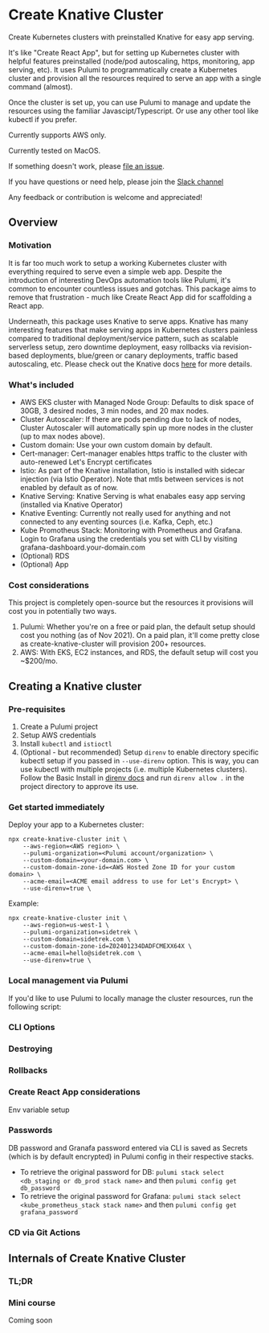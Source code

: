 # Create Knative Cluster
Create Kubernetes clusters with preinstalled Knative for easy app serving.

It's like "Create React App", but for setting up Kubernetes cluster with helpful features preinstalled (node/pod autoscaling, https, monitoring, app serving, etc). It uses Pulumi to programmatically create a Kubernetes cluster and provision all the resources required to serve an app with a single command (almost). 

Once the cluster is set up, you can use Pulumi to manage and update the resources using the familiar Javascipt/Typescript. Or use any other tool like kubectl if you prefer.

Currently supports AWS only.

Currently tested on MacOS.

If something doesn't work, please [file an issue](https://github.com/sidetrekAI/create-knative-cluster/issues/new).

If you have questions or need help, please join the [Slack channel](https://create-knative-cluster.slack.com)

Any feedback or contribution is welcome and appreciated!

## Overview

### Motivation
It is far too much work to setup a working Kubernetes cluster with everything required to serve even a simple web app. Despite the introduction of interesting DevOps automation tools like Pulumi, it's common to encounter countless issues and gotchas. This package aims to remove that frustration - much like Create React App did for scaffolding a React app.

Underneath, this package uses Knative to serve apps. Knative has many interesting features that make serving apps in Kubernetes clusters painless compared to traditional deployment/service pattern, such as scalable serverless setup, zero downtime deployment, easy rollbacks via revision-based deployments, blue/green or canary deployments, traffic based autoscaling, etc. Please check out the Knative docs [here](https://knative.dev/docs/) for more details.

### What's included
* AWS EKS cluster with Managed Node Group: Defaults to disk space of 30GB, 3 desired nodes, 3 min nodes, and 20 max nodes.
* Cluster Autoscaler: If there are pods pending due to lack of nodes, Cluster Autoscaler will automatically spin up more nodes in the cluster (up to max nodes above).
* Custom domain: Use your own custom domain by default.
* Cert-manager: Cert-manager enables https traffic to the cluster with auto-renewed Let's Encrypt certificates
* Istio: As part of the Knative installation, Istio is installed with sidecar injection (via Istio Operator). Note that mtls between services is not enabled by default as of now.
* Knative Serving: Knative Serving is what enabales easy app serving (installed via Knative Operator)
* Knative Eventing: Currently not really used for anything and not connected to any eventing sources (i.e. Kafka, Ceph, etc.)
* Kube Promotheus Stack: Monitoring with Prometheus and Grafana. Login to Grafana using the credentials you set with CLI by visiting grafana-dashboard.your-domain.com
* (Optional) RDS
* (Optional) App

### Cost considerations
This project is completely open-source but the resources it provisions will cost you in potentially two ways.
1. Pulumi: Whether you're on a free or paid plan, the default setup should cost you nothing (as of Nov 2021). On a paid plan, it'll come pretty close as create-knative-cluster will provision 200+ resources.
2. AWS: With EKS, EC2 instances, and RDS, the default setup will cost you ~$200/mo.

## Creating a Knative cluster

### Pre-requisites
1. Create a Pulumi project
2. Setup AWS credentials
3. Install `kubectl` and `istioctl`
4. (Optional - but recommended) Setup `direnv` to enable directory specific kubectl setup if you passed in `--use-direnv` option. This is way, you can use kubectl with multiple projects (i.e. multiple Kubernetes clusters). Follow the Basic Install in [direnv docs](https://direnv.net/) and run `direnv allow .` in the project directory to approve its use.

### Get started immediately
Deploy your app to a Kubernetes cluster: 

```
npx create-knative-cluster init \
    --aws-region=<AWS region> \
    --pulumi-organization=<Pulumi account/organization> \
    --custom-domain=<your-domain.com> \
    --custom-domain-zone-id=<AWS Hosted Zone ID for your custom domain> \
    --acme-email=<ACME email address to use for Let's Encrypt> \
    --use-direnv=true \
```

Example:
```
npx create-knative-cluster init \
    --aws-region=us-west-1 \
    --pulumi-organization=sidetrek \
    --custom-domain=sidetrek.com \
    --custom-domain-zone-id=Z02401234DADFCMEXX64X \
    --acme-email=hello@sidetrek.com \
    --use-direnv=true \
```

### Local management via Pulumi
If you'd like to use Pulumi to locally manage the cluster resources, run the following script:


### CLI Options

### Destroying

### Rollbacks

### Create React App considerations
Env variable setup

### Passwords
DB password and Granafa password entered via CLI is saved as Secrets (which is by default encrypted) in Pulumi config in their respective stacks.
* To retrieve the original password for DB: `pulumi stack select <db_staging or db_prod stack name>` and then `pulumi config get db_password`
* To retrieve the original password for Grafana: `pulumi stack select <kube_prometheus_stack stack name>` and then `pulumi config get grafana_password`

### CD via Git Actions

## Internals of Create Knative Cluster

### TL;DR

### Mini course
Coming soon

